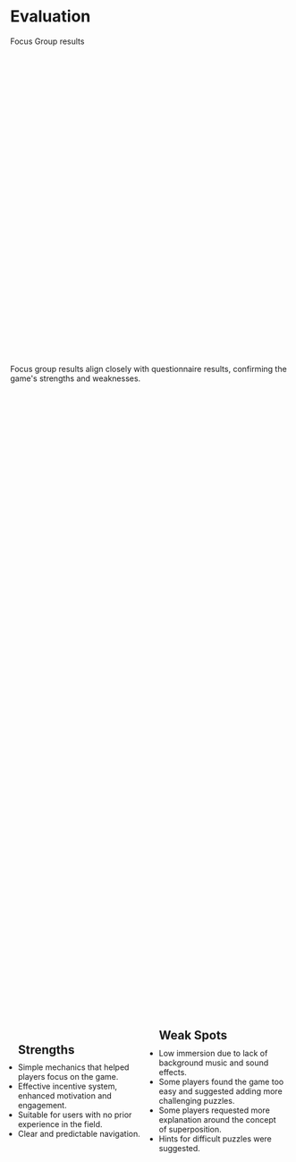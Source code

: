 # Evaluation

<p class='slide-subtitle'>Focus Group results</p>

<div class='section-wrapper'>
  <p>Focus group results align closely with questionnaire results, confirming the game's strengths and weaknesses.</p>

  <div class='results-wrapper'>
    <div
      class='grey-shadow rounded-md'
      v-click='+1'
      v-motion
      :initial="{ y: -80 }"
      :enter="{ y: 0 }"
    >
      <ul class='text-wrapper none'>
        <h2>Strengths</h2>
        <li class='check'>
          Simple mechanics that helped players focus on the game.
        </li>
        <li class='check'>
          Effective incentive system, enhanced motivation and engagement.
        </li>
        <li class='check'>
          Suitable for users with no prior experience in the field.
        </li>
        <li class='check'>
          Clear and predictable navigation.
        </li>
      </ul>
    </div>
    <div
      class='grey-shadow rounded-md'
      v-click='+2'
      v-motion
      :initial="{ y: -80 }"
      :enter="{ y: 0 }"
    >
      <ul class='text-wrapper none'>
        <h2>Weak Spots</h2>
        <li class='warn'>
          Low immersion due to lack of background music and sound effects.
        </li>
        <li class='warn'>
          Some players found the game too easy and suggested adding more challenging puzzles.
        </li>
        <li class='warn'>
          Some players requested more explanation around the concept of superposition.
        </li>
        <li class='warn'>
          Hints for difficult puzzles were suggested.
        </li>
      </ul>
    </div>
  </div>
</div>

<style>
  .section-wrapper {
    display: flex;
    flex-direction: column;
    justify-content: space-around;
    height: 65%;
  }

  .section-wrapper .results-wrapper {
    display: flex;
    flex-direction: row;
    align-items: center;
    justify-content: space-around;
  }

  .text-wrapper {
    display: flex;
    flex-direction: column;
    justify-content: center;
    height: max-content;
    max-width: 400px;
    padding: 1em;
  }

  .text-wrapper h2 {
    margin-bottom: 0.5em;
  }
</style>
